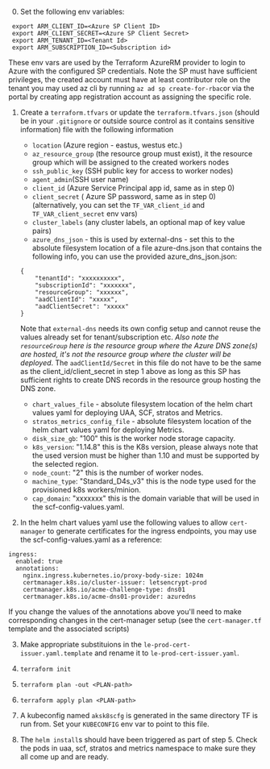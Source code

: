 0. Set the following env variables:

```
 export ARM_CLIENT_ID=<Azure SP Client ID>
 export ARM_CLIENT_SECRET=<Azure SP Client Secret>
 export ARM_TENANT_ID=<Tenant Id>
 export ARM_SUBSCRIPTION_ID=<Subscription id>
 ```
 These env vars are used by the Terraform AzureRM provider to login to Azure with the configured SP credentials.
 Note the SP must have sufficient privileges, the created account must have at least contributor role on the tenant you may used az cli by running  `az ad sp create-for-rbac`or via the portal by creating app
 registration account as assigning the specific role.


1. Create a `terraform.tfvars` or update the `terraform.tfvars.json` (should be in your `.gitignore` or outside source control as it contains sensitive information) file with the following information
    -  `location` (Azure region - eastus, westus etc.)
    -  `az_resource_group` (the resource group must exist), it the resource group which will be assigned to the created workers nodes
    -  `ssh_public_key` (SSH public key for access to worker nodes)
    -  `agent_admin`(SSH user name)
    -  `client_id` (Azure Service Principal app id, same as in step 0)  
    -  `client_secret` ( Azure SP password, same as in step 0)
    (alternatively, you can set the `TF_VAR_client_id` and `TF_VAR_client_secret` env vars)
    - `cluster_labels` (any cluster labels, an optional map of key value pairs)
    - `azure_dns_json` - this is used by external-dns - set this to the absolute filesystem location of  a file azure-dns.json that contains the following info, you can use the provided azure_dns_json.json:
    ```
    {
        "tenantId": "xxxxxxxxxx",
        "subscriptionId": "xxxxxxx",
        "resourceGroup": "xxxxxx",
        "aadClientId": "xxxxx",
        "aadClientSecret": "xxxxx"
    }
    ```
	Note that `external-dns` needs its own config setup and cannot reuse the values already set for tenant/subscription etc. *Also note the `resourceGroup` here is the resource group where the Azure DNS zone(s) are hosted, it's not the resource group where the cluster will be deployed*. The `aadClientId/Secret` in this file do not have to be the same as the client_id/client_secret in step 1 above as long as this SP has sufficient rights to create DNS records in the resource group hosting the DNS zone.

    - `chart_values_file` - absolute filesystem location of the helm chart values yaml for deploying UAA, SCF, stratos and Metrics.
    - `stratos_metrics_config_file` - absolute filesystem location of the helm chart values yaml for deploying Metrics.
	- `disk_size_gb`: "100" this is the worker node storage capacity.
	- `k8s_version`: "1.14.8" this is the K8s version, please always note that the used version must be higher than 1.10 and must be supported by the selected region.
    - `node_count`: "2" this is the number of worker nodes.
    - `machine_type`: "Standard_D4s_v3"  this is the node type used for the provisioned k8s workers/minion.
    - `cap_domain`: "xxxxxxx" this is the domain variable that will be used in the scf-config-values.yaml.


2. In the helm chart values yaml use the following values to allow `cert-manager` to generate certificates for the ingress endpoints, you may use the scf-config-values.yaml as a reference:

```
ingress:
  enabled: true
  annotations:
    nginx.ingress.kubernetes.io/proxy-body-size: 1024m
    certmanager.k8s.io/cluster-issuer: letsencrypt-prod
    certmanager.k8s.io/acme-challenge-type: dns01
    certmanager.k8s.io/acme-dns01-provider: azuredns
```

If you change the values of the annotations above you'll need to make corresponding changes in the cert-manager setup (see the `cert-manager.tf` template and the associated scripts)

3. Make appropriate substituions in the `le-prod-cert-issuer.yaml.template` and rename it to `le-prod-cert-issuer.yaml`.

4. `terraform init`

5. `terraform plan -out <PLAN-path>`

6. `terraform apply plan <PLAN-path>`

7. A kubeconfig named `aksk8scfg` is generated in the same directory TF is run from. Set your `KUBECONFIG` env var to point to this file.

8. The `helm install`s should have been triggered as part of step 5. Check the pods in uaa, scf, stratos and metrics namespace to make sure they all come up and are ready.
